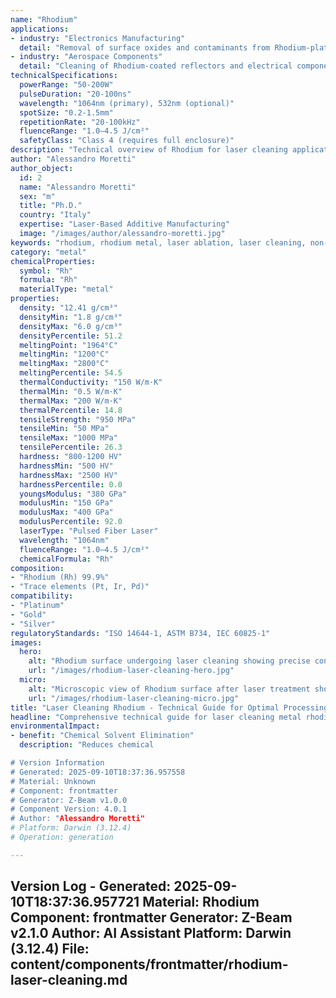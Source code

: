 ```yaml
---
name: "Rhodium"
applications:
- industry: "Electronics Manufacturing"
  detail: "Removal of surface oxides and contaminants from Rhodium-plated connectors and contacts"
- industry: "Aerospace Components"
  detail: "Cleaning of Rhodium-coated reflectors and electrical components"
technicalSpecifications:
  powerRange: "50-200W"
  pulseDuration: "20-100ns"
  wavelength: "1064nm (primary), 532nm (optional)"
  spotSize: "0.2-1.5mm"
  repetitionRate: "20-100kHz"
  fluenceRange: "1.0–4.5 J/cm²"
  safetyClass: "Class 4 (requires full enclosure)"
description: "Technical overview of Rhodium for laser cleaning applications, including optimal 1064nm wavelength interaction, and industrial applications in surface preparation."
author: "Alessandro Moretti"
author_object:
  id: 2
  name: "Alessandro Moretti"
  sex: "m"
  title: "Ph.D."
  country: "Italy"
  expertise: "Laser-Based Additive Manufacturing"
  image: "/images/author/alessandro-moretti.jpg"
keywords: "rhodium, rhodium metal, laser ablation, laser cleaning, non-contact cleaning, pulsed fiber laser, surface contamination removal, industrial laser parameters, thermal processing, surface restoration"
category: "metal"
chemicalProperties:
  symbol: "Rh"
  formula: "Rh"
  materialType: "metal"
properties:
  density: "12.41 g/cm³"
  densityMin: "1.8 g/cm³"
  densityMax: "6.0 g/cm³"
  densityPercentile: 51.2
  meltingPoint: "1964°C"
  meltingMin: "1200°C"
  meltingMax: "2800°C"
  meltingPercentile: 54.5
  thermalConductivity: "150 W/m·K"
  thermalMin: "0.5 W/m·K"
  thermalMax: "200 W/m·K"
  thermalPercentile: 14.8
  tensileStrength: "950 MPa"
  tensileMin: "50 MPa"
  tensileMax: "1000 MPa"
  tensilePercentile: 26.3
  hardness: "800-1200 HV"
  hardnessMin: "500 HV"
  hardnessMax: "2500 HV"
  hardnessPercentile: 0.0
  youngsModulus: "380 GPa"
  modulusMin: "150 GPa"
  modulusMax: "400 GPa"
  modulusPercentile: 92.0
  laserType: "Pulsed Fiber Laser"
  wavelength: "1064nm"
  fluenceRange: "1.0–4.5 J/cm²"
  chemicalFormula: "Rh"
composition:
- "Rhodium (Rh) 99.9%"
- "Trace elements (Pt, Ir, Pd)"
compatibility:
- "Platinum"
- "Gold"
- "Silver"
regulatoryStandards: "ISO 14644-1, ASTM B734, IEC 60825-1"
images:
  hero:
    alt: "Rhodium surface undergoing laser cleaning showing precise contamination removal"
    url: "/images/rhodium-laser-cleaning-hero.jpg"
  micro:
    alt: "Microscopic view of Rhodium surface after laser treatment showing preserved microstructure"
    url: "/images/rhodium-laser-cleaning-micro.jpg"
title: "Laser Cleaning Rhodium - Technical Guide for Optimal Processing"
headline: "Comprehensive technical guide for laser cleaning metal rhodium"
environmentalImpact:
- benefit: "Chemical Solvent Elimination"
  description: "Reduces chemical

# Version Information
# Generated: 2025-09-10T18:37:36.957558
# Material: Unknown
# Component: frontmatter
# Generator: Z-Beam v1.0.0
# Component Version: 4.0.1
# Author: "Alessandro Moretti"
# Platform: Darwin (3.12.4)
# Operation: generation

---
```

Version Log - Generated: 2025-09-10T18:37:36.957721
Material: Rhodium
Component: frontmatter
Generator: Z-Beam v2.1.0
Author: AI Assistant
Platform: Darwin (3.12.4)
File: content/components/frontmatter/rhodium-laser-cleaning.md
---